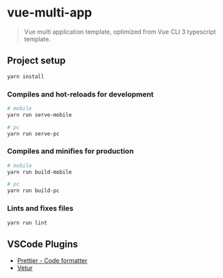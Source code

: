 # vue-multi-app

> Vue multi application template, optimized from Vue CLI 3 typescript template.

## Project setup

```bash
yarn install
```

### Compiles and hot-reloads for development

```bash
# mobile
yarn run serve-mobile

# pc
yarn run serve-pc
```

### Compiles and minifies for production

```bash
# mobile
yarn run build-mobile

# pc
yarn run build-pc
```

### Lints and fixes files

```bash
yarn run lint
```

## VSCode Plugins

- [Prettier - Code formatter](https://marketplace.visualstudio.com/items?itemName=esbenp.prettier-vscode)
- [Vetur](https://marketplace.visualstudio.com/items?itemName=octref.vetur)
